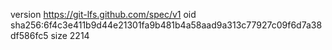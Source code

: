 version https://git-lfs.github.com/spec/v1
oid sha256:6f4c3e411b9d44e21301fa9b481b4a58aad9a313c77927c09f6d7a38df586fc5
size 2214
